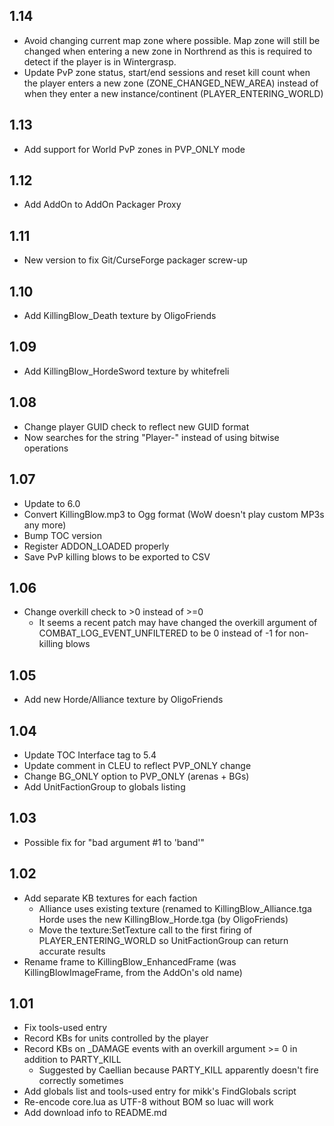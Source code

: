 ## 1.14
- Avoid changing current map zone where possible. Map zone will still be changed when entering a new zone in Northrend as this is required to detect if the player is in Wintergrasp.
- Update PvP zone status, start/end sessions and reset kill count when the player enters a new zone (ZONE_CHANGED_NEW_AREA) instead of when they enter a new instance/continent (PLAYER_ENTERING_WORLD)

## 1.13
- Add support for World PvP zones in PVP_ONLY mode

## 1.12
- Add AddOn to AddOn Packager Proxy

## 1.11
- New version to fix Git/CurseForge packager screw-up

## 1.10
- Add KillingBlow_Death texture by OligoFriends

## 1.09
- Add KillingBlow_HordeSword texture by whitefreli

## 1.08
- Change player GUID check to reflect new GUID format
- Now searches for the string "Player-" instead of using bitwise operations

## 1.07
- Update to 6.0
- Convert KillingBlow.mp3 to Ogg format (WoW doesn't play custom MP3s any more)
- Bump TOC version
- Register ADDON_LOADED properly
- Save PvP killing blows to be exported to CSV

## 1.06
- Change overkill check to >0 instead of >=0
  - It seems a recent patch may have changed the overkill argument of COMBAT_LOG_EVENT_UNFILTERED to be 0 instead of -1 for non-killing blows

## 1.05
- Add new Horde/Alliance texture by OligoFriends

## 1.04
- Update TOC Interface tag to 5.4
- Update comment in CLEU to reflect PVP_ONLY change
- Change BG_ONLY option to PVP_ONLY (arenas + BGs)
- Add UnitFactionGroup to globals listing

## 1.03
- Possible fix for "bad argument #1 to 'band'"

## 1.02
- Add separate KB textures for each faction
  - Alliance uses existing texture (renamed to KillingBlow_Alliance.tga Horde uses the new KillingBlow_Horde.tga (by OligoFriends)
  - Move the texture:SetTexture call to the first firing of PLAYER_ENTERING_WORLD so UnitFactionGroup can return accurate results
- Rename frame to KillingBlow_EnhancedFrame (was KillingBlowImageFrame, from the AddOn's old name)

## 1.01
- Fix tools-used entry
- Record KBs for units controlled by the player
- Record KBs on _DAMAGE events with an overkill argument >= 0 in addition to PARTY_KILL
  - Suggested by Caellian because PARTY_KILL apparently doesn't fire correctly sometimes
- Add globals list and tools-used entry for mikk's FindGlobals script	
- Re-encode core.lua as UTF-8 without BOM so luac will work
- Add download info to README.md
